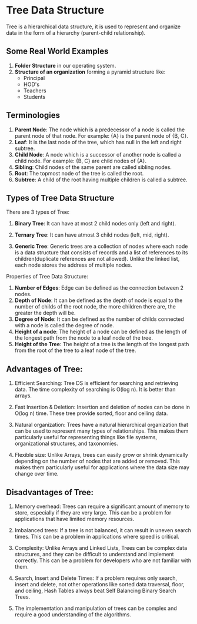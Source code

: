 # Tree Data Structure

Tree is a hierarchical data structure, it is used to represent and organize data in the form of a hierarchy (parent-child relationship).

## Some Real World Examples
1. **Folder Structure** in our operating system.
2. **Structure of an organization** forming a pyramid structure like:
   - Principal
   - HOD's
   - Teachers
   - Students

## Terminologies
1. **Parent Node**: The node which is a predecessor of a node is called the parent node of that node. For example: {A} is the parent node of {B, C}.
2. **Leaf**: It is the last node of the tree, which has null in the left and right subtree.
3. **Child Node**: A node which is a successor of another node is called a child node. For example: {B, C} are child nodes of {A}.
4. **Sibling**: Child nodes of the same parent are called sibling nodes.
5. **Root**: The topmost node of the tree is called the root.
6. **Subtree**: A child of the root having multiple children is called a subtree.

## Types of Tree Data Structure
There are 3 types of Tree:
1. **Binary Tree**: It can have at most 2 child nodes only (left and right).

2. **Ternary Tree**:
It can have atmost 3 child nodes (left, mid, right).

3. **Generic Tree**: Generic trees are a collection of nodes where each node is a data structure that consists of records and a list of references to its children(duplicate references are not allowed). Unlike the linked list, each node stores the address of multiple nodes.

Properties of Tree Data Structure:
1. **Number of Edges**: Edge can be defined as the connection between 2 nodes.
2. **Depth of Node**: It can be defined as the depth of node is equal to the number of childs of the root node, the more children there are, the greater the depth will be.
3. **Degree of Node**: It can be defined as the number of childs connected with a node is called the degree of node.
4. **Height of a node**: The height of a node can be defined as the length of the longest path from the node to a leaf node of the tree.
5. **Height of the Tree**: The height of a tree is the length of the longest path from the root of the tree to a leaf node of the tree.

## Advantages of Tree:
1. Efficient Searching: Tree DS is efficient for searching and retrieving data. The time complexity of searching is O(log n). It is better than arrays.

2. Fast Insertion & Deletion: Insertion and deletion of nodes can be done in O(log n) time. These tree provide sorted, floor and ceiling data.

3. Natural organization: Trees have a natural hierarchical organization that can be used to represent many types of relationships. This makes them particularly useful for representing things like file systems, organizational structures, and taxonomies.

4. Flexible size: Unlike Arrays, trees can easily grow or shrink dynamically depending on the number of nodes that are added or removed. This makes them particularly useful for applications where the data size may change over time.

## Disadvantages of Tree:

1. Memory overhead: Trees can require a significant amount of memory to store, especially if they are very large. This can be a problem for applications that have limited memory resources.

2. Imbalanced trees: If a tree is not balanced, it can result in uneven search times. This can be a problem in applications where speed is critical.

3. Complexity: Unlike Arrays and Linked Lists, Trees can be complex data structures, and they can be difficult to understand and implement correctly. This can be a problem for developers who are not familiar with them.

4. Search, Insert and Delete Times: If a problem requires only search, insert and delete, not other operations like sorted data traversal, floor, and ceiling, Hash Tables always beat Self Balancing Binary Search Trees.

5. The implementation and manipulation of trees can be complex and require a good understanding of the algorithms.
